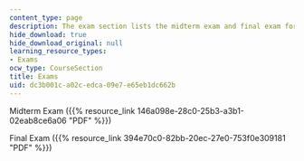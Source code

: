 ```yaml
---
content_type: page
description: The exam section lists the midterm exam and final exam for the course.
hide_download: true
hide_download_original: null
learning_resource_types:
- Exams
ocw_type: CourseSection
title: Exams
uid: dc3b001c-a02c-edca-09e7-e65eb1dc662b
---
```


Midterm Exam ({{% resource_link 146a098e-28c0-25b3-a3b1-02eab8ce6a06 "PDF" %}})

Final Exam ({{% resource_link 394e70c0-82bb-20ec-27e0-753f0e309181 "PDF" %}})